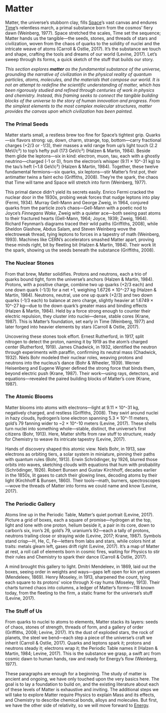 # Matter

Matter, the universe’s stubborn clay, fills <a href="space">Space</a>’s vast canvas and endures <a href="time">Time</a>’s relentless march, a primal substance born from the cosmos’ fiery dawn (Weinberg, 1977). Space stretched the scales, Time set the sequence; Matter hands us the tangible—the seeds, stones, and threads of stars and civilization, woven from the chaos of quarks to the solidity of nuclei and the intricate weave of atoms (Carroll & Ostlie, 2017). It’s the substance we touch and shape, crafting the tools and dreams of our world (Levine, 2017). Let’s sweep through its forms, a quick sketch of the stuff that builds our story.

*This section explores **matter** as the fundamental substance of the universe, grounding the narrative of civilization in the physical reality of quantum particles, atoms, molecules, and the materials that compose our world. It is not an attempt to redefine the scientific understanding of matter, which has been rigorously studied and refined through centuries of work in physics and chemistry. Instead, this framing seeks to connect the tangible building blocks of the universe to the story of human innovation and progress. From the simplest elements to the most complex molecular structures, matter provides the canvas upon which civilization has been painted.*
### The Primal Seeds

Matter starts small, a restless brew too fine for Space’s tightest grip. Quarks—six flavors strong: up, down, charm, strange, top, bottom—carry fractional charges (+2/3 or -1/3), their masses a wild range from up’s light touch (2.2 MeV/c²) to top’s hefty pull (173 GeV/c²) (Halzen & Martin, 1984). Beside them glide the leptons—six in kind: electron, muon, tau, each with a ghostly neutrino—charged (-1 or 0), from the electron’s whisper (9.11 × 10^-31 kg) to the tau’s heft (~1.8 GeV/c²) (Halzen & Martin, 1984). Together, these twelve fundamental fermions—six quarks, six leptons—stir Matter’s first pot, their antimatter twins a faint echo (Griffiths, 2008). They’re the spark, the chaos that Time will tame and Space will stretch into form (Weinberg, 1977).

This primal dance didn’t yield its secrets easily. Enrico Fermi cracked the nuclear door in the 1930s, probing weak forces that nudge leptons into play (Fermi, 1934). Murray Gell-Mann and George Zweig, in 1964, conjured quarks from the particle zoo’s chaos—Gell-Mann with a poetic nod to Joyce’s _Finnegans Wake_, Zweig with a quieter ace—both seeing past atoms to their fractured hearts (Gell-Mann, 1964; Joyce, 1939; Zweig, 1964). Richard Feynman’s diagrams traced their wild paths (Griffiths, 2008), while Sheldon Glashow, Abdus Salam, and Steven Weinberg wove the electroweak thread, tying leptons to forces in a tapestry of math (Weinberg, 1993). Machines like CERN’s accelerators smashed Matter apart, proving these minds right, bit by fleeting bit (Halzen & Martin, 1984). Their work lit the spark, showing us the seeds beneath the substance (Griffiths, 2008).

### The Nuclear Stones

From that brew, Matter solidifies. Protons and neutrons, each a trio of quarks bound tight, form the universe’s anchors (Halzen & Martin, 1984). Protons, with a positive charge, combine two up quarks (+2/3 each) and one down quark (-1/3) for a net +1, weighing 1.6726 × 10^-27 kg (Halzen & Martin, 1984). Neutrons, neutral, use one up quark (+2/3) and two down quarks (-1/3 each) to balance at zero charge, slightly heavier at 1.6749 × 10^-27 kg—due to the down quark’s greater mass and binding effects (Halzen & Martin, 1984). Held by a force strong enough to counter their electric repulsion, they cluster into nuclei—dense, stable cores (Krane, 1987). This is Matter’s foundation, set early in Time (Weinberg, 1977) and later forged into heavier elements by stars (Carroll & Ostlie, 2017).

Uncovering these stones took effort. Ernest Rutherford, in 1917, split nitrogen to detect the proton, naming it by 1919 as the atom’s charged center (Rutherford, 1919). James Chadwick, in 1932, identified the neutron through experiments with paraffin, confirming its neutral mass (Chadwick, 1932). Niels Bohr modeled their nuclear roles, weaving protons and neutrons into the nucleus’s dance (Bohr & Wheeler, 1939). Werner Heisenberg and Eugene Wigner defined the strong force that binds them, beyond electric push (Krane, 1987). Their work—using rays, detectors, and equations—revealed the paired building blocks of Matter’s core (Krane, 1987).

### The Atomic Blooms

Matter blooms into atoms with electrons—light at 9.11 × 10^-31 kg, negatively charged, and restless (Griffiths, 2008). They swirl around nuclei in hazy clouds, hydrogen’s lone electron spanning 5.3 × 10^-11 meters, gold’s 79 fanning wider to ~2 × 10^-10 meters (Levine, 2017). These shells turn nuclei into something whole—stable, distinct, the universe’s first citizens (Bohr, 1913). Here, Matter shifts from raw stuff to structure, ready for Chemistry to weave its intricate tapestry (Levine, 2017).

Hands of discovery shaped this atomic view. Niels Bohr, in 1913, saw electrons as orbiting tiers, a solar system in miniature, pinning their paths with quantum rules (Bohr, 1913). Erwin Schrödinger, by 1926, blurred those orbits into waves, sketching clouds with equations that hum with probability (Schrödinger, 1926). Robert Bunsen and Gustav Kirchhoff, decades earlier in the 1850s, lit gases to catch their glowing lines, decoding atoms by their light (Kirchhoff & Bunsen, 1860). Their tools—math, burners, spectroscopes—wove the threads of Matter into forms we could name and know (Levine, 2017).

### The Periodic Gallery

Atoms line up in the Periodic Table, Matter’s quiet portrait (Levine, 2017). Picture a grid of boxes, each a square of promise—hydrogen at the top, light and lone with one proton, helium beside it, a pair in its core, down to carbon’s six, iron’s 26, gold’s 79, uranium’s 92—each a tally of protons, neutrons trailing close or straying wide (Levine, 2017; Krane, 1987). Symbols stand crisp—H, He, C, Fe—letters from labs and stars, while colors hint at traits: metals gleam left, gases drift right (Levine, 2017). It’s a map of Matter at rest, a roll call of elements born in cosmic fires, waiting for Physics to stir their rules and Chemistry to spark their dance (Carroll & Ostlie, 2017).

A mind brought this gallery to light. Dmitri Mendeleev, in 1869, laid out the boxes, seeing order in weights and ways—gaps left open for kin yet unseen (Mendeleev, 1869). Henry Moseley, in 1913, sharpened the count, tying each square to its protons’ voice through X-ray hums (Moseley, 1913). Their charts turned chaos into columns, a ledger of Matter’s forms—118 known today, from the fleeting to the firm, a static frame for the universe’s stuff (Levine, 2017).

### The Stuff of Us

From quarks to nuclei to atoms to elements, Matter stacks its layers: seeds of chaos, stones of strength, threads of form, and a gallery of order (Griffiths, 2008; Levine, 2017). It’s the dust of exploded stars, the rock of planets, the steel we bend—each step a piece of the universe’s craft we inherit (Carroll & Ostlie, 2017). Quarks and leptons spark it; protons and neutrons steady it; electrons wrap it; the Periodic Table names it (Halzen & Martin, 1984; Levine, 2017). This is the substance we grasp, a swift arc from cosmic dawn to human hands, raw and ready for Energy’s flow (Weinberg, 1977).

These paragraphs are enough for a beginning. The study of matter is ancient and ongoing, we have only touched upon the very basics here.  The goal is to lay a foundation to build on, and the existing literature about each of these levels of Matter is exhaustive and inviting.  The additional steps we will take to explore Matter require Physics to explain Mass and its effects, and Chemistry to describe chemical bonds, alloys and molecules.  But first, we have the other side of relativity, so we will move forward to <a href="energy">Energy</a>.

